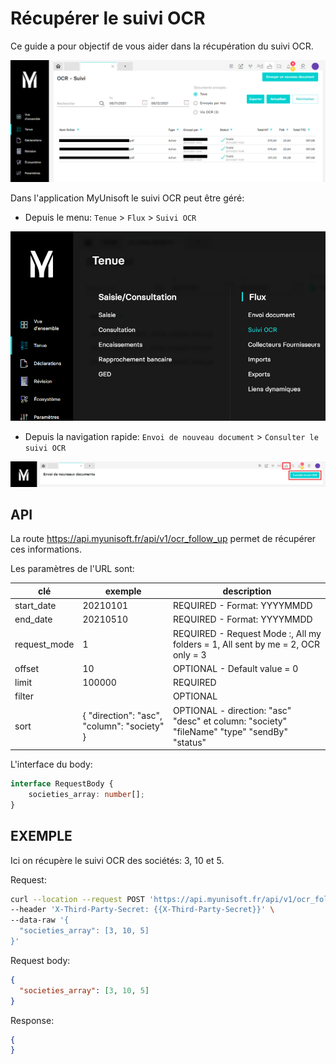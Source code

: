 # Récupérer le suivi OCR
Ce guide a pour objectif de vous aider dans la récupération du suivi OCR.

![](./images/ocr_follow_up.PNG)

Dans l'application MyUnisoft le suivi OCR peut être géré:
- Depuis le menu: `Tenue` > `Flux` > `Suivi OCR`

![](./images/ocr_follow_up_menu.PNG)

- Depuis la navigation rapide: `Envoi de nouveau document` > `Consulter le suivi OCR`

![](./images/ocr_follow_up_menu2.PNG)

## API

La route https://api.myunisoft.fr/api/v1/ocr_follow_up permet de récupérer ces informations.

Les paramètres de l'URL sont:

| clé | exemple | description |
| --- | --- | --- |
| start_date | 20210101 | REQUIRED - Format: YYYYMMDD |
| end_date | 20210510 | REQUIRED - Format: YYYYMMDD |
| request_mode | 1 | REQUIRED - Request Mode :, All my folders = 1, All sent by me = 2, OCR only = 3 |
| offset | 10 | OPTIONAL - Default value = 0 |
| limit | 100000 | REQUIRED |
| filter |  | OPTIONAL |
| sort | { "direction": "asc", "column": "society" } | OPTIONAL - direction: "asc" "desc" et column: "society" "fileName" "type" "sendBy" "status" |

L'interface du body:

```ts
interface RequestBody {
    societies_array: number[];
}
```

## EXEMPLE

Ici on récupère le suivi OCR des sociétés: 3, 10 et 5.

Request:

```bash
curl --location --request POST 'https://api.myunisoft.fr/api/v1/ocr_follow_up?start_date=20210101&end_date=20210510&request_mode=1&offset=0&limit=100000&filter&sort' \
--header 'X-Third-Party-Secret: {{X-Third-Party-Secret}}' \
--data-raw '{
  "societies_array": [3, 10, 5]
}'
```

Request body:

```json
{
  "societies_array": [3, 10, 5]
}
```

Response:

```json
{
}
```